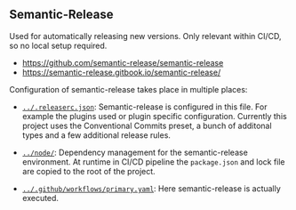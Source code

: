 ## Semantic-Release

Used for automatically releasing new versions. Only relevant within CI/CD, so no
local setup required.

- <https://github.com/semantic-release/semantic-release>
- <https://semantic-release.gitbook.io/semantic-release/>

Configuration of semantic-release takes place in multiple places:

- [`../.releaserc.json`](../.releaserc.json): Semantic-release is configured in this
  file. For example the plugins used or plugin specific configuration. Currently
  this project uses the Conventional Commits preset, a bunch of additonal types
  and a few additional release rules.

- [`../node/`](../node/): Dependency management for the semantic-release
  environment. At runtime in CI/CD pipeline the `package.json` and lock file are
  copied to the root of the project.

- [`../.github/workflows/primary.yaml`](../.github/workflows/primary.yaml):
  Here semantic-release is actually executed.
